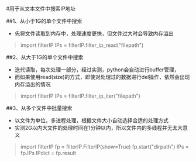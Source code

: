#用于从文本文件中搜索IP地址

##1、从小于1G的单个文件中搜索
+ 先将文件读取到内存中，处理速度更快，但文件过大时会导致内存溢出

> import filterIP
> IPs = filterIP.filter_ip_read("filepath")

##2、从大于1G的单个文件中搜索
+ 迭代读取，每次处理一部分，经过实测，python会自动进行buffer管理，
+ 而如果使用read(size)的方式，即使对处理过的数据进行del操作，依然会出现内存溢出的情况

>import filterIP
IPs = filterIP.filter_ip_iter("filepath")

##3、从多个文件中批量搜索
+ 以文件为单位，多进程处理，根据文件大小自动选择合适的处理方式
+ 实测2G以内大文件的处理时间在1分钟以内，所以文件内的多线程并无太大意义

> import filterIP
> fp = filterIP.FilterIP(show=True)
> fp.start("dirpath")
> IPs = fp.IPs
> IPdict = fp.result

